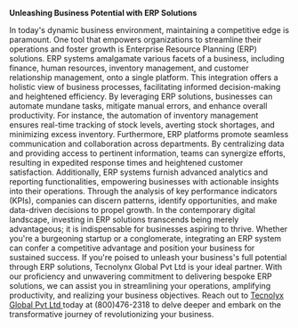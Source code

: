 **Unleashing Business Potential with ERP Solutions**


In today's dynamic business environment, maintaining a competitive edge is paramount.
One tool that empowers organizations to streamline their operations and foster growth
is Enterprise Resource Planning (ERP) solutions.
ERP systems amalgamate various facets of a business, including finance, human
resources, inventory management, and customer relationship management, onto a
single platform. This integration offers a holistic view of business processes, facilitating
informed decision-making and heightened efficiency.
By leveraging ERP solutions, businesses can automate mundane tasks, mitigate manual
errors, and enhance overall productivity. For instance, the automation of inventory
management ensures real-time tracking of stock levels, averting stock shortages, and
minimizing excess inventory.
Furthermore, ERP platforms promote seamless communication and collaboration
across departments. By centralizing data and providing access to pertinent information,
teams can synergize efforts, resulting in expedited response times and heightened
customer satisfaction.
Additionally, ERP systems furnish advanced analytics and reporting functionalities,
empowering businesses with actionable insights into their operations. Through the
analysis of key performance indicators (KPIs), companies can discern patterns, identify
opportunities, and make data-driven decisions to propel growth.
In the contemporary digital landscape, investing in ERP solutions transcends being
merely advantageous; it is indispensable for businesses aspiring to thrive. Whether
you're a burgeoning startup or a conglomerate, integrating an ERP system can confer a
competitive advantage and position your business for sustained success.
If you're poised to unleash your business's full potential through ERP solutions,
Tecnolynx Global Pvt Ltd is your ideal partner. With our proficiency and unwavering
commitment to delivering bespoke ERP solutions, we can assist you in streamlining
your operations, amplifying productivity, and realizing your business objectives. Reach
out to <a href="https://www.tecnolynx.com/">Tecnolyx Global Pvt Ltd </a>  today at (800)476-2318 to delve deeper and embark on
the transformative journey of revolutionizing your business.
